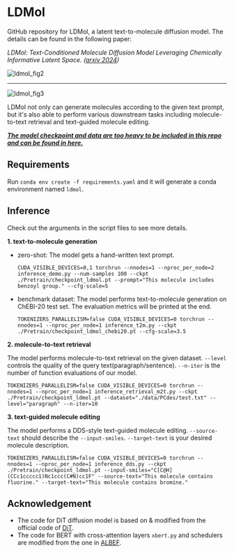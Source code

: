 # LDMol

GitHub repository for LDMol, a latent text-to-molecule diffusion model.
The details can be found in the following paper: 

*LDMol: Text-Conditioned Molecule Diffusion Model Leveraging Chemically Informative Latent Space. ([arxiv 2024](https://arxiv.org/abs/2405.17829))*

![ldmol_fig2](https://github.com/jinhojsk515/LDMol/assets/59189526/1a172fed-39ab-44a6-848b-1740c7b37df4)

***

![ldmol_fig3](https://github.com/jinhojsk515/LDMol/assets/59189526/8e590298-eb8a-4c38-bf84-22bcc0208ac4)

LDMol not only can generate molecules according to the given text prompt, but it's also able to perform various downstream tasks including molecule-to-text retrieval and text-guided molecule editing.

***<ins>The model checkpoint and data are too heavy to be included in this repo and can be found in [here](https://drive.google.com/drive/folders/170znWA5u3nC7S1mzF7RPNP5faAn56Q45?usp=sharing).<ins>***


## Requirements
Run `conda env create -f requirements.yaml` and it will generate a conda environment named `ldmol`.

## Inference
Check out the arguments in the script files to see more details.

__1. text-to-molecule generation__

   * zero-shot: The model gets a hand-written text prompt.
       ```
       CUDA_VISIBLE_DEVICES=0,1 torchrun --nnodes=1 --nproc_per_node=2 inference_demo.py --num-samples 100 --ckpt ./Pretrain/checkpoint_ldmol.pt --prompt="This molecule includes benzoyl group." --cfg-scale=5
       ```
   * benchmark dataset: The model performs text-to-molecule generation on ChEBI-20 test set. The evaluation metrics will be printed at the end.
       ```
       TOKENIZERS_PARALLELISM=false CUDA_VISIBLE_DEVICES=0 torchrun --nnodes=1 --nproc_per_node=1 inference_t2m.py --ckpt ./Pretrain/checkpoint_ldmol_chebi20.pt --cfg-scale=3.5
       ```

__2. molecule-to-text retrieval__

The model performs molecule-to-text retrieval on the given dataset. `--level` controls the quality of the query text(paragraph/sentence). `--n-iter` is the number of function evaluations of our model.
```
TOKENIZERS_PARALLELISM=false CUDA_VISIBLE_DEVICES=0 torchrun --nnodes=1 --nproc_per_node=1 inference_retrieval_m2t.py --ckpt ./Pretrain/checkpoint_ldmol.pt --dataset="./data/PCdes/test.txt" --level="paragraph" --n-iter=10
```

__3. text-guided molecule editing__

The model performs a DDS-style text-guided molecule editing. `--source-text` should describe the `--input-smiles`. `--target-text` is your desired molecule description.
```
TOKENIZERS_PARALLELISM=false CUDA_VISIBLE_DEVICES=0 torchrun --nnodes=1 --nproc_per_node=1 inference_dds.py --ckpt ./Pretrain/checkpoint_ldmol.pt --input-smiles="C[C@H](CCc1ccccc1)Nc1ccc(C#N)cc1F" --source-text="This molecule contains fluorine." --target-text="This molecule contains bromine."
```


## Acknowledgement
* The code for DiT diffusion model is based on & modified from the official code of [DiT](https://github.com/facebookresearch/DiT).
* The code for BERT with cross-attention layers `xbert.py` and schedulers are modified from the one in [ALBEF](https://github.com/salesforce/ALBEF).

